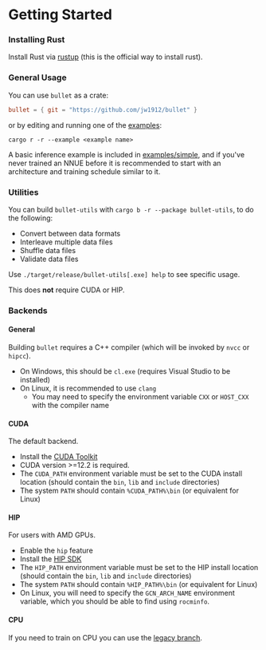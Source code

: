 # Getting Started

### Installing Rust

Install Rust via [rustup](https://www.rust-lang.org/tools/install) (this is the official way to install rust).

### General Usage

You can use `bullet` as a crate:
```toml
bullet = { git = "https://github.com/jw1912/bullet" }
```
or by editing and running one of the [examples](https://github.com/jw1912/bullet/tree/main/examples):
```
cargo r -r --example <example name>
```

A basic inference example is included in [examples/simple](https://github.com/jw1912/bullet/tree/main/examples/simple.rs), and if you've never
trained an NNUE before it is recommended to start with an architecture and training schedule similar to it.

### Utilities

You can build `bullet-utils` with `cargo b -r --package bullet-utils`, to do the following:
- Convert between data formats
- Interleave multiple data files
- Shuffle data files
- Validate data files

Use `./target/release/bullet-utils[.exe] help` to see specific usage.

This does **not** require CUDA or HIP.

### Backends

#### General
Building `bullet` requires a C++ compiler (which will be invoked by `nvcc` or `hipcc`).
- On Windows, this should be `cl.exe` (requires Visual Studio to be installed)
- On Linux, it is recommended to use `clang`
    - You may need to specify the environment variable `CXX` or `HOST_CXX` with the compiler name

#### CUDA
The default backend.
- Install the [CUDA Toolkit](https://developer.nvidia.com/cuda-toolkit)
- CUDA version >=12.2 is required.
- The `CUDA_PATH` environment variable must be set to the CUDA install location (should contain the `bin`, `lib` and `include` directories)
- The system `PATH` should contain `%CUDA_PATH%\bin` (or equivalent for Linux)

#### HIP
For users with AMD GPUs.
- Enable the `hip` feature
- Install the [HIP SDK](https://rocm.docs.amd.com/projects/install-on-windows/en/latest/how-to/install.html)
- The `HIP_PATH` environment variable must be set to the HIP install location (should contain the `bin`, `lib` and `include` directories)
- The system `PATH` should contain `%HIP_PATH%\bin` (or equivalent for Linux)
- On Linux, you will need to specify the `GCN_ARCH_NAME` environment variable, which you should be able to find using `rocminfo`.

#### CPU
If you need to train on CPU you can use the [legacy branch](https://github.com/jw1912/bullet/tree/legacy).
